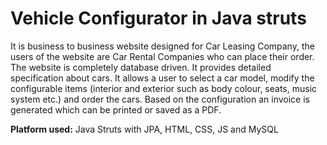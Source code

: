 <h1>Vehicle Configurator in Java struts</h1>

It is business to business website designed for Car Leasing Company, the users of the website are Car Rental Companies who can place their order. The website is completely database driven. It provides detailed specification about cars. It allows a user to select a car model, modify the configurable items (interior and exterior such as body colour, seats, music system 
etc.) and order the cars. Based on the configuration an invoice is generated which can be printed or saved as a PDF.

<strong>Platform used:</strong> Java Struts with JPA, HTML, CSS, JS and MySQL
